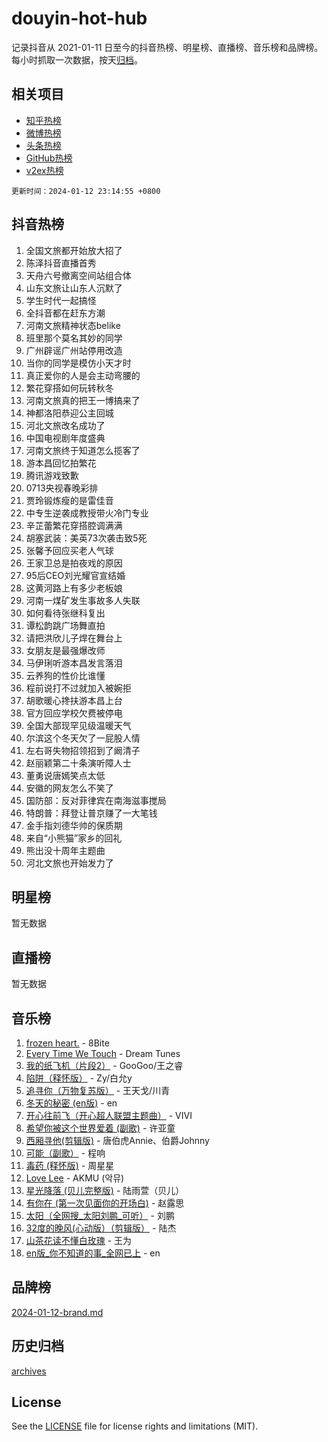 # douyin-hot-hub

记录抖音从 2021-01-11 日至今的抖音热榜、明星榜、直播榜、音乐榜和品牌榜。每小时抓取一次数据，按天[归档](archives)。

## 相关项目

- [知乎热榜](https://github.com/lonnyzhang423/zhihu-hot-hub)
- [微博热榜](https://github.com/lonnyzhang423/weibo-hot-hub)
- [头条热榜](https://github.com/lonnyzhang423/toutiao-hot-hub)
- [GitHub热榜](https://github.com/lonnyzhang423/github-hot-hub)
- [v2ex热榜](https://github.com/lonnyzhang423/v2ex-hot-hub)


`更新时间：2024-01-12 23:14:55 +0800`

## 抖音热榜

1. 全国文旅都开始放大招了
1. 陈泽抖音直播首秀
1. 天舟六号撤离空间站组合体
1. 山东文旅让山东人沉默了
1. 学生时代一起搞怪
1. 全抖音都在赶东方潮
1. 河南文旅精神状态belike
1. 班里那个莫名其妙的同学
1. 广州辟谣广州站停用改造
1. 当你的同学是模仿小天才时
1. 真正爱你的人是会主动弯腰的
1. 繁花穿搭如何玩转秋冬
1. 河南文旅真的把王一博搞来了
1. 神都洛阳恭迎公主回城
1. 河北文旅改名成功了
1. 中国电视剧年度盛典
1. 河南文旅终于知道怎么揽客了
1. 游本昌回忆拍繁花
1. 腾讯游戏致歉
1. 0713央视春晚彩排
1. 贾玲锻炼瘦的是雷佳音
1. 中专生逆袭成教授带火冷门专业
1. 辛芷蕾繁花穿搭腔调满满
1. 胡塞武装：美英73次袭击致5死
1. 张馨予回应买老人气球
1. 王家卫总是拍夜戏的原因
1. 95后CEO刘光耀官宣结婚
1. 这黄河路上有多少老板娘
1. 河南一煤矿发生事故多人失联
1. 如何看待张继科复出
1. 谭松韵跳广场舞直拍
1. 请把洪欣儿子焊在舞台上
1. 女朋友是最强爆改师
1. 马伊琍听游本昌发言落泪
1. 云养狗的性价比谁懂
1. 程前说打不过就加入被婉拒
1. 胡歌暖心搀扶游本昌上台
1. 官方回应学校欠费被停电
1. 全国大部现罕见级温暖天气
1. 尔滨这个冬天欠了一屁股人情
1. 左右哥失物招领招到了阚清子
1. 赵丽颖第二十条演听障人士
1. 董勇说唐嫣笑点太低
1. 安徽的网友怎么不笑了
1. 国防部：反对菲律宾在南海滋事搅局
1. 特朗普：拜登让普京赚了一大笔钱
1. 金手指刘德华帅的保质期
1. 来自“小熊猫”家乡的回礼
1. 熊出没十周年主题曲
1. 河北文旅也开始发力了

## 明星榜

暂无数据

## 直播榜

暂无数据

## 音乐榜

1. [frozen heart.](https://sf3-cdn-tos.douyinstatic.com/obj/tos-cn-ve-2774/oIIWJfyjIACZA9zQMtnJ6hQQhFC4vhCupoRBsO) - 8Bite
1. [Every Time We Touch](https://sf3-cdn-tos.douyinstatic.com/obj/tos-cn-ve-2774/ogN6lUKQeBBfEVhIOMikG1CcJjugxk1tztZyhP) - Dream Tunes
1. [我的纸飞机（片段2）](https://sf3-cdn-tos.douyinstatic.com/obj/tos-cn-ve-2774/oM2ZrKcg2CD5AeRB2gkeXOFB1IxAGJdZPazYHf) - GooGoo/王之睿
1. [陷阱（释怀版）](https://sf3-cdn-tos.douyinstatic.com/obj/tos-cn-ve-2774/oE8C21LeZrzKLDFfQYgMzx4GAIHageG5IzayY7) - Zy/白允y
1. [追寻你（万物复苏版）](https://sf3-cdn-tos.douyinstatic.com/obj/tos-cn-ve-2774/oYeAZJsbjIDit9APmBg8u6uDUQnHmoCf3gbo74) - 王天戈/川青
1. [冬天的秘密 (en版)](https://sf86-cdn-tos.douyinstatic.com/obj/tos-cn-ve-2774/okIuMHDdzyf3FjGK4Lphe1vfHcQaPIHAg0Z4CR) - en
1. [开心往前飞（开心超人联盟主题曲）](https://sf3-cdn-tos.douyinstatic.com/obj/tos-cn-ve-2774/9d8fb7c82cf1421fb93a9fe925275e0a) - VIVI
1. [希望你被这个世界爱着 (副歌)](https://sf86-cdn-tos.douyinstatic.com/obj/tos-cn-ve-2774/oUHCmWQfZlE3QQBKBeD8rCFLpJzPgCpImhsxMt) - 许亚童
1. [西厢寻他(剪辑版)](https://sf86-cdn-tos.douyinstatic.com/obj/tos-cn-ve-2774/oUsAVfAQKlRNxEv5qxvIB8o5qmIWUcXbzJKJhw) - 唐伯虎Annie、伯爵Johnny
1. [可能（副歌）](https://sf86-cdn-tos.douyinstatic.com/obj/tos-cn-ve-2774/cde1731888894259b333569393c2fb51) - 程响
1. [毒药 (释怀版)](https://sf3-cdn-tos.douyinstatic.com/obj/tos-cn-ve-2774/oYILMEAzspdZBIzy4frJNB8ZHPHWAhiwowd4Ad) - 周星星
1. [Love Lee](https://sf86-cdn-tos.douyinstatic.com/obj/tos-cn-ve-2774/o05GbkJGbCBTdDnMtB0fwOYgkeZp23vrWQDQBS) - AKMU (악뮤)
1. [星光降落 (贝儿完整版)](https://sf86-cdn-tos.douyinstatic.com/obj/tos-cn-ve-2774/okwB9hAwyAtsFFkFBzAX1hOOfQuIoMNs0W2Mwr) - 陆雨萱（贝儿）
1. [有你在 (第一次见面你的开场白)](https://sf3-cdn-tos.douyinstatic.com/obj/tos-cn-ve-2774/oAthrQ3ClJBfI57uBoFEgNDYtNCZ0TSYQQfxQ0) - 赵露思
1. [太阳（全网搜_太阳刘鹏_可听）](https://sf3-cdn-tos.douyinstatic.com/obj/tos-cn-ve-2774/ogWbyIQnlBFImVbeDocRdCIYtBHlbJXgfZMvgz) - 刘鹏
1. [32度的晚风(心动版）（剪辑版）](https://sf86-cdn-tos.douyinstatic.com/obj/tos-cn-ve-2774/owNyabsyWdzUulxhoJfK8IBXgp0UMQAHpvGh2B) - 陆杰
1. [山茶花读不懂白玫瑰](https://sf86-cdn-tos.douyinstatic.com/obj/tos-cn-ve-2774/osfn8B7DktrRHEPJgPCfDbw7QDQEkwC16BxZg9) - 王为
1. [en版_你不知道的事_全网已上](https://sf6-cdn-tos.douyinstatic.com/obj/tos-cn-ve-2774/o4QbYLDezHUtFyDKdF9XfmPhIewaqEQAggj6Cb) - en

## 品牌榜

[2024-01-12-brand.md](archives/2024-01-12-brand.md)

## 历史归档

[archives](archives)

## License

See the [LICENSE](LICENSE) file for license rights and limitations (MIT).
